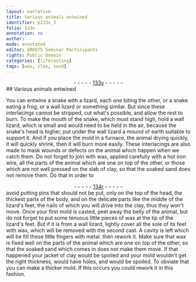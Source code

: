 ```yaml
---
layout: narrative
title: Various animals entwined
identifier: p133v_3
folio: 133v
annotation: no
author:
mode: annotated
editor: GR8975 Seminar Participants
rights: Public Domain
categories: [lifecasting]
tags: [wax, clay, sand]
---
```


 <div class="folio" align="center">- - - - - <a href="http://gallica.bnf.fr/ark:/12148/btv1b10500001g/f272.image" target="_blank">133v</a> - - - - - </div> 
## Various animals entwined

  <span class="activity"></span> 
 You can entwine a <span class="animal">snake</span> with a <span class="animal">lizard</span>, each one biting the other, or a <span class="animal">snake</span> eating a <span class="animal">frog</span>, or a <span class="animal">wall lizard</span> or something similar. But since these interlacings cannot be stripped, cut what's possible, and allow the rest to burn. To make the mouth of the <span class="animal">snake</span>, which must stand high, hold a <span class="animal">wall lizard</span>, which is small and would need to be held in the air, because the snake's head is higher, put under the wall <span class="animal">lizard</span> a mound of earth suitable to support it. And if you place the mold in a furnace, the animal drying quickly, it will quickly shrink, then it will burn more easily. These interlacings are also made to mask wounds or defects on the animal which happen when we catch them. Do not forget to join with <span class="material">wax</span>, applied carefully with a hot <span class="tool">iron wire</span>, all the parts of the animal which are one on top of the other, or those which are not well pressed on the slab of <span class="material">clay</span>, so that the soaked <span class="material">sand</span> does not remove them. Do that in order to 
 <div class="folio" align="center">- - - - - <a href="http://gallica.bnf.fr/ark:/12148/btv1b10500001g/f273.image" target="_blank">134r</a> - - - - - </div> 
 avoid putting <span class="tool">pins</span> that should not be put, only on the top of the head, the thickest parts of the body, and on the delicate parts like the middle of the lizard's feet, the nails of which you will drive into the <span class="material">clay</span>, thus they won't move. Once your first mold is casted, peel away the belly of the animal, but do not forget to put some tenuous little pieces of <span class="material">wax</span> at the tip of the lizard's feet. But if it is from a <span class="animal">wall lizard</span>, lightly cover all the sole of its feet with wax, which will be removed with the second cast. A cavity is left which will be fill these little fingers with metal. then rework it. Make sure that <span class="material">wax</span> is fixed well on the parts of the animal which are one on top of the other, so that the soaked <span class="material">sand</span> which comes in does not make them move. If that happened your jacket of <span class="material">clay</span> would be spoiled and your mold wouldn't get the right thickness, would have holes, and would be spoiled. To obviate that you can make a thicker mold. If this occurs you could rework it in this fashion.
 